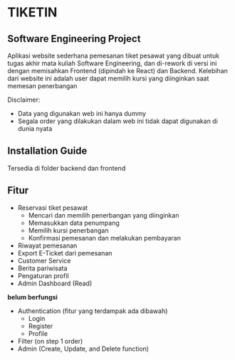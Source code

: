 # TIKETIN

## Software Engineering Project

Aplikasi website sederhana pemesanan tiket pesawat yang dibuat untuk tugas akhir mata kuliah Software Engineering, dan di-rework di versi ini dengan memisahkan Frontend (dipindah ke React) dan Backend. Kelebihan dari website ini adalah user dapat memilih kursi yang diinginkan saat memesan penerbangan

Disclaimer:

- Data yang digunakan web ini hanya dummy
- Segala order yang dilakukan dalam web ini tidak dapat digunakan di dunia nyata

## Installation Guide

Tersedia di folder backend dan frontend

## Fitur

- Reservasi tiket pesawat
  - Mencari dan memilih penerbangan yang diinginkan
  - Memasukkan data penumpang
  - Memilih kursi penerbangan
  - Konfirmasi pemesanan dan melakukan pembayaran
- Riwayat pemesanan
- Export E-Ticket dari pemesanan
- Customer Service
- Berita pariwisata
- Pengaturan profil
- Admin Dashboard (Read)

**belum berfungsi**

- Authentication (fitur yang terdampak ada dibawah)
  - Login
  - Register
  - Profile
- Filter (on step 1 order)
- Admin (Create, Update, and Delete function)
